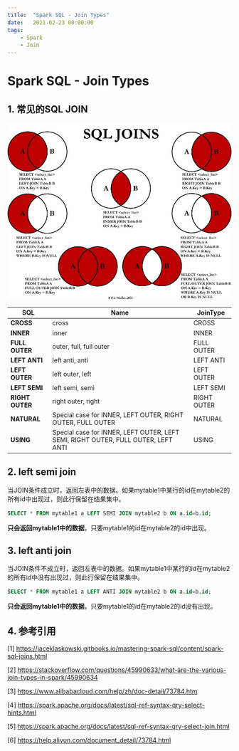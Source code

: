 ```yaml
---
title:  "Spark SQL - Join Types"
date:   2021-02-23 00:00:00
tags:
    - Spark
    - Join
---
```



# Spark SQL - Join Types


## 1. 常见的SQL JOIN

![joins](/images/join_types/joins.png)


| SQL | Name	 | JoinType |
| ----- | ---- | ---- |
| **CROSS** |  cross |CROSS |   
| **INNER** | inner | INNER |
| **FULL OUTER** | outer, full, full outer | FULL OUTER | 
| **LEFT ANTI** | left anti, anti | LEFT ANTI |  
| **LEFT OUTER** | left outer, left | LEFT OUTER |
| **LEFT SEMI** | left semi, semi | LEFT SEMI |
| **RIGHT OUTER** | right outer, right | RIGHT OUTER |
| **NATURAL** | Special case for INNER, LEFT OUTER, RIGHT OUTER, FULL OUTER | NATURAL |
| **USING** | Special case for INNER, LEFT OUTER, LEFT SEMI, RIGHT OUTER, FULL OUTER, LEFT ANTI| USING |


## 2. left semi join

当JOIN条件成立时，返回左表中的数据。如果mytable1中某行的id在mytable2的所有id中出现过，则此行保留在结果集中。

```sql
SELECT * FROM mytable1 a LEFT SEMI JOIN mytable2 b ON a.id=b.id;
```
**只会返回mytable1中的数据**，只要mytable1的id在mytable2的id中出现。

## 3. left anti join

当JOIN条件不成立时，返回左表中的数据。如果mytable1中某行的id在mytable2的所有id中没有出现过，则此行保留在结果集中。

```sql
SELECT * FROM mytable1 a LEFT ANTI JOIN mytable2 b ON a.id=b.id;
```
**只会返回mytable1中的数据**，只要mytable1的id在mytable2的id没有出现。


## 4. 参考引用

[1] https://jaceklaskowski.gitbooks.io/mastering-spark-sql/content/spark-sql-joins.html

[2] https://stackoverflow.com/questions/45990633/what-are-the-various-join-types-in-spark/45990634

[3] https://www.alibabacloud.com/help/zh/doc-detail/73784.htm

[4] https://spark.apache.org/docs/latest/sql-ref-syntax-qry-select-hints.html

[5] https://spark.apache.org/docs/latest/sql-ref-syntax-qry-select-join.html

[6] https://help.aliyun.com/document_detail/73784.html









